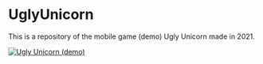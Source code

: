 # UglyUnicorn
This is a repository of the mobile game (demo) Ugly Unicorn made in 2021.

[![Ugly Unicorn (demo)](https://img.youtube.com/vi/OHVrjdrXkQ4/0.jpg)](https://www.youtube.com/watch?v=OHVrjdrXkQ4)
